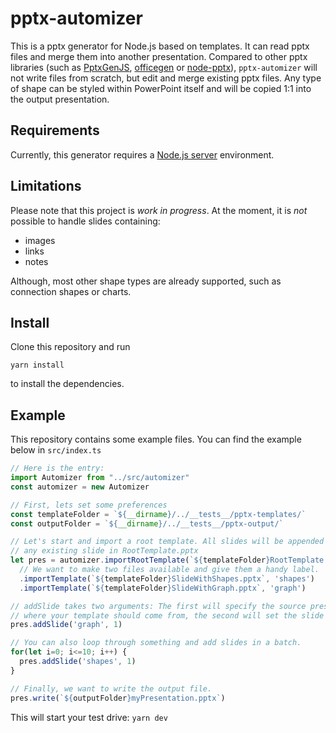 # pptx-automizer
This is a pptx generator for Node.js based on templates. It can read pptx files and merge them into another presentation. Compared to other pptx libraries (such as [PptxGenJS](https://github.com/gitbrent/PptxGenJS), [officegen](https://github.com/Ziv-Barber/officegen) or [node-pptx](https://github.com/heavysixer/node-pptx)), <code>pptx-automizer</code> will not write files from scratch, but edit and merge existing pptx files. Any type of shape can be styled within PowerPoint itself and will be copied 1:1 into the output presentation.

## Requirements
Currently, this generator requires a [Node.js server](https://nodejs.org/en/download/package-manager/) environment.

## Limitations
Please note that this project is *work in progress*. At the moment, it is *not* possible to handle slides containing:
* images
* links
* notes

Although, most other shape types are already supported, such as connection shapes or charts.

## Install
Clone this repository and run
```
yarn install
```
to install the dependencies.

## Example
This repository contains some example files. You can find the example below in <code>src/index.ts</code>
```js
// Here is the entry:
import Automizer from "../src/automizer"
const automizer = new Automizer

// First, lets set some preferences
const templateFolder = `${__dirname}/../__tests__/pptx-templates/`
const outputFolder = `${__dirname}/../__tests__/pptx-output/`

// Let's start and import a root template. All slides will be appended to 
// any existing slide in RootTemplate.pptx
let pres = automizer.importRootTemplate(`${templateFolder}RootTemplate.pptx`)
  // We want to make two files available and give them a handy label.
  .importTemplate(`${templateFolder}SlideWithShapes.pptx`, 'shapes')
  .importTemplate(`${templateFolder}SlideWithGraph.pptx`, 'graph')

// addSlide takes two arguments: The first will specify the source presentation
// where your template should come from, the second will set the slide number.
pres.addSlide('graph', 1)

// You can also loop through something and add slides in a batch.
for(let i=0; i<=10; i++) {
  pres.addSlide('shapes', 1)
}

// Finally, we want to write the output file.
pres.write(`${outputFolder}myPresentation.pptx`)
```

This will start your test drive:
<code>yarn dev</code>